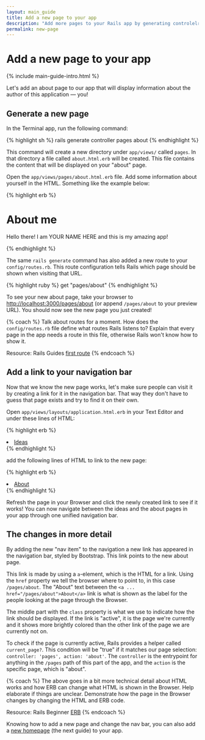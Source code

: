 ```yaml
---
layout: main_guide
title: Add a new page to your app
description: "Add more pages to your Rails app by generating controlelrs and changing routes."
permalink: new-page
---
```


# Add a new page to your app

{% include main-guide-intro.html %}

Let's add an about page to our app that will display information about the author of this application — you!

## Generate a new page

In the Terminal app, run the following command:

{% highlight sh %}
rails generate controller pages about
{% endhighlight %}

This command will create a new directory under `app/views/` called `pages`. In that directory a file called `about.html.erb` will be created. This file contains the content that will be displayed on your "about" page.

Open the `app/views/pages/about.html.erb` file. Add some information about yourself in the HTML. Something like the example below:

{% highlight erb %}
<h1>About me</h1>
<p>Hello there! I am YOUR NAME HERE and this is my amazing app!</p>
{% endhighlight %}

The same `rails generate` command has also added a new route to your `config/routes.rb`. This route configuration tells Rails which page should be shown when visiting that URL.

{% highlight ruby %}
get "pages/about"
{% endhighlight %}

To see your new about page, take your browser to <http://localhost:3000/pages/about> (or append `/pages/about` to your preview URL). You should now see the new page you just created!

{% coach %}
Talk about routes for a moment. How does the `config/routes.rb` file define what routes Rails listens to? Explain that every page in the app needs a route in this file, otherwise Rails won't know how to show it.

Resource: Rails Guides [first route](https://guides.rubyonrails.org/getting_started.html#say-hello-rails)
{% endcoach %}

## Add a link to your navigation bar

Now that we know the new page works, let's make sure people can visit it by creating a link for it in the navigation bar. That way they don't have to guess that page exists and try to find it on their own.

Open `app/views/layouts/application.html.erb` in your Text Editor and under these lines of HTML:

{% highlight erb %}
<li class="nav-item">
  <a class="nav-link <%= 'active' if current_page?(controller: 'ideas') %>" href="/ideas">Ideas</a>
</li>
{% endhighlight %}

add the following lines of HTML to link to the new page:

{% highlight erb %}
<li class="nav-item">
  <a class="nav-link <%= 'active' if current_page?(controller: 'pages', action: 'about') %>" href="/pages/about">About</a>
</li>
{% endhighlight %}

Refresh the page in your Browser and click the newly created link to see if it works! You can now navigate between the ideas and the about pages in your app through one unified navigation bar.

## The changes in more detail

By adding the new "nav item" to the navigation a new link has appeared in the navigation bar, styled by Bootstrap. This link points to the new about page.

This link is made by using a `a`-element, which is the HTML for a link. Using the `href` property we tell the browser where to point to, in this case `/pages/about`. The "About" text between the `<a ... href="/pages/about">About</a>` link is what is shown as the label for the people looking at the page through the Browser.

The middle part with the `class` property is what we use to indicate how the link should be displayed. If the link is "active", it is the page we're currently and it shows more brightly colored than the other link of the page we are currently not on.

To check if the page is currently active, Rails provides a helper called `current_page?`. This condition will be "true" if it matches our page selection: `controller: 'pages', action: 'about'`. The `controller` is the entrypoint for anything in the `/pages` path of this part of the app, and the `action` is the specific page, which is "about".

{% coach %}
The above goes in a bit more technical detail about HTML works and how ERB can change what HTML is shown in the Browser. Help elaborate if things are unclear. Demonstrate how the page in the Browser changes by changing the HTML and ERB code.

Resource: Rails Beginner [ERB](https://www.pragtob.info/rails-beginner-cheatsheet#rails-erb)
{% endcoach %}

Knowing how to add a new page and change the nav bar, you can also add a [new homepage](/new-homepage) (the next guide) to your app.
